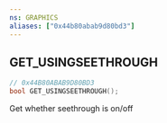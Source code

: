 ```yaml
---
ns: GRAPHICS
aliases: ["0x44b80abab9d80bd3"]
---
```

## GET_USINGSEETHROUGH

```c
// 0x44B80ABAB9D80BD3
bool GET_USINGSEETHROUGH();
```

Get whether seethrough is on/off

